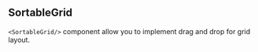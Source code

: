 ## SortableGrid

`<SortableGrid/>` component allow you to implement  drag and drop for grid layout.

